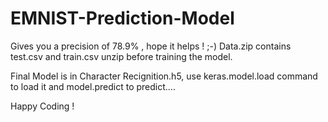 # EMNIST-Prediction-Model
Gives you a precision of 78.9% , hope it helps ! ;-)
Data.zip contains test.csv and train.csv unzip before training the model.

Final Model is in Character Recignition.h5, use keras.model.load command to load it and model.predict to predict.... 

Happy Coding !
